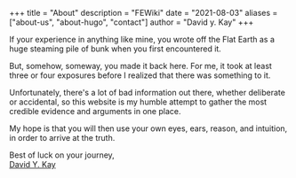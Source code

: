 +++
title = "About"
description = "FEWiki"
date = "2021-08-03"
aliases = ["about-us", "about-hugo", "contact"]
author = "David y. Kay"
+++

If your experience in anything like mine, you wrote off the Flat Earth as a huge steaming pile of bunk when you first encountered it.

But, somehow, someway, you made it back here. For me, it took at least three or four exposures before I realized that there was something to it.

Unfortunately, there's a lot of bad information out there, whether deliberate or accidental, so this website is my humble attempt to gather the most credible evidence and arguments in one place.

My hope is that you will then use your own eyes, ears, reason, and intuition, in order to arrive at the truth.

Best of luck on your journey,  
[David Y. Kay](//www.davidykay.com)
